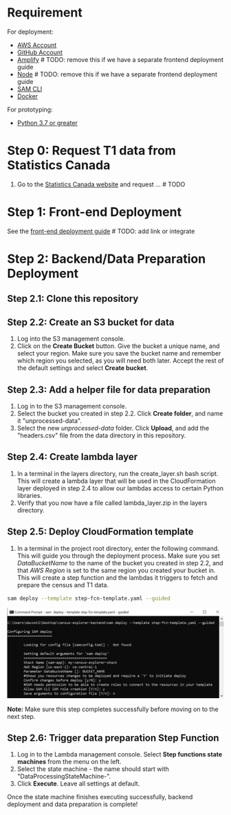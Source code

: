 # Requirement
For deployment:
* [AWS Account](https://aws.amazon.com/account/)
* [GitHub Account](https://github.com/)
* [Amplify](https://aws-amplify.github.io/docs/cli-toolchain/quickstart#quickstart) # TODO: remove this if we have a separate frontend deployment guide
* [Node](https://nodejs.org/en/download/) # TODO: remove this if we have a separate frontend deployment guide
* [SAM CLI](https://docs.aws.amazon.com/serverless-application-model/latest/developerguide/serverless-sam-cli-install.html)
* [Docker](https://docs.docker.com/install/)

For prototyping:
* [Python 3.7 or greater](https://realpython.com/installing-python/) 

# Step 0: Request T1 data from Statistics Canada
1. Go to the [Statistics Canada website]() and request ... # TODO

# Step 1: Front-end Deployment
See the [front-end deployment guide]() # TODO: add link or integrate

# Step 2: Backend/Data Preparation Deployment
## Step 2.1: Clone this repository
## Step 2.2: Create an S3 bucket for data
1. Log into the S3 management console.
2. Click on the **Create Bucket** button.  Give the bucket a unique name, and select your region.  Make sure you save the bucket name and remember which region you selected, as you will need both later.  Accept the rest of the default settings and select **Create bucket**.

## Step 2.3: Add a helper file for data preparation
1. Log in to the S3 management console.
2. Select the bucket you created in step 2.2.  Click **Create folder**, and name it "unprocessed-data".
3. Select the new *unprocessed-data* folder.  Click **Upload**, and add the "headers.csv" file from the data directory in this repository.

## Step 2.4: Create lambda layer
1. In a terminal in the layers directory, run the create_layer.sh bash script.  This will create a lambda layer that will be used in the CloudFormation layer deployed in step 2.4 to allow our lambdas access to certain Python libraries.
2. Verify that you now have a file called lambda_layer.zip in the layers directory.

## Step 2.5: Deploy CloudFormation template
1. In a terminal in the project root directory, enter the following command.  This will guide you through the deployment process.  Make sure you set *DataBucketName* to the name of the bucket you created in step 2.2, and that *AWS Region* is set to the same region you created your bucket in.  This will create a step function and the lambdas it triggers to fetch and prepare the census and T1 data.
```bash
sam deploy --template step-fcn-template.yaml --guided
```
<img src="../images/step2.5.png">

**Note:** Make sure this step completes successfully before moving on to the next step.

## Step 2.6: Trigger data preparation Step Function
1. Log in to the Lambda management console.  Select **Step functions state machines** from the menu on the left.
2. Select the state machine - the name should start with "DataProcessingStateMachine-".
3. Click **Execute**.  Leave all settings at default.

Once the state machine finishes executing successfully, backend deployment and data preparation is complete!
